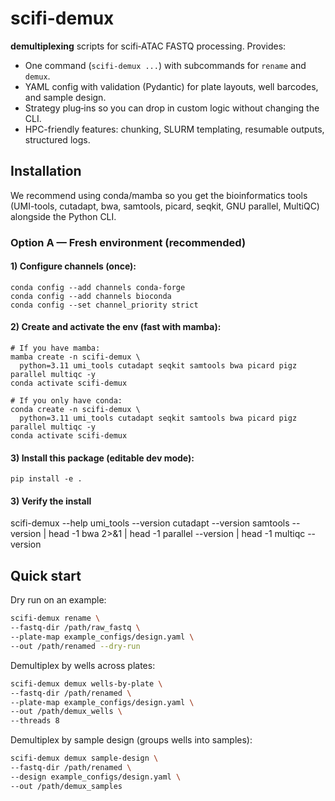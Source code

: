 # scifi-demux

**demultiplexing** scripts for scifi‑ATAC FASTQ processing. Provides:

- One command (`scifi-demux ...`) with subcommands for `rename` and `demux`.
- YAML config with validation (Pydantic) for plate layouts, well barcodes, and sample design.
- Strategy plug‑ins so you can drop in custom logic without changing the CLI.
- HPC-friendly features: chunking, SLURM templating, resumable outputs, structured logs.

## Installation

We recommend using conda/mamba so you get the bioinformatics tools (UMI-tools, cutadapt, bwa, samtools, picard, seqkit, GNU parallel, MultiQC) alongside the Python CLI.

### Option A — Fresh environment (recommended)

#### 1) Configure channels (once):

```
conda config --add channels conda-forge
conda config --add channels bioconda
conda config --set channel_priority strict
```

#### 2) Create and activate the env (fast with mamba):

```
# If you have mamba:
mamba create -n scifi-demux \
  python=3.11 umi_tools cutadapt seqkit samtools bwa picard pigz parallel multiqc -y
conda activate scifi-demux
```

```
# If you only have conda:
conda create -n scifi-demux \
  python=3.11 umi_tools cutadapt seqkit samtools bwa picard pigz parallel multiqc -y
conda activate scifi-demux
```

#### 3) Install this package (editable dev mode):

```
pip install -e .
```

#### 3) Verify the install
scifi-demux --help
umi_tools --version
cutadapt --version
samtools --version | head -1
bwa 2>&1 | head -1
parallel --version | head -1
multiqc --version


## Quick start

Dry run on an example:

```bash
scifi-demux rename \
--fastq-dir /path/raw_fastq \
--plate-map example_configs/design.yaml \
--out /path/renamed --dry-run
```

Demultiplex by wells across plates:

```bash
scifi-demux demux wells-by-plate \
--fastq-dir /path/renamed \
--plate-map example_configs/design.yaml \
--out /path/demux_wells \
--threads 8
```

Demultiplex by sample design (groups wells into samples):

```bash
scifi-demux demux sample-design \
--fastq-dir /path/renamed \
--design example_configs/design.yaml \
--out /path/demux_samples
```
